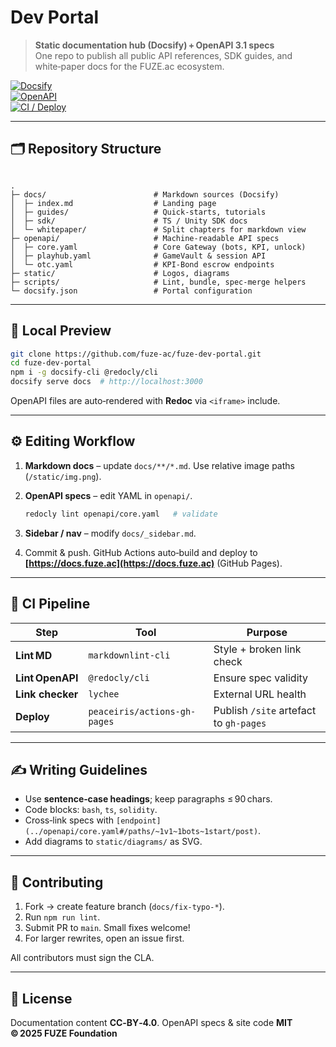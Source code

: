 # Dev Portal

> **Static documentation hub (Docsify) + OpenAPI 3.1 specs**  
> One repo to publish all public API references, SDK guides, and white‑paper docs for the FUZE.ac ecosystem.

[![Docsify](https://img.shields.io/badge/Docsify-4.x-brightgreen)](https://docsify.js.org)  
[![OpenAPI](https://img.shields.io/badge/OpenAPI-3.1-blue)](https://github.com/OAI/OpenAPI-Specification)  
[![CI / Deploy](https://github.com/fuze-ac/fuze-dev-portal/actions/workflows/deploy.yml/badge.svg)](./actions)

---

## 🗂  Repository Structure

```

.
├─ docs/                        # Markdown sources (Docsify)
│  ├─ index.md                  # Landing page
│  ├─ guides/                   # Quick‑starts, tutorials
│  ├─ sdk/                      # TS / Unity SDK docs
│  └─ whitepaper/               # Split chapters for markdown view
├─ openapi/                     # Machine‑readable API specs
│  ├─ core.yaml                 # Core Gateway (bots, KPI, unlock)
│  ├─ playhub.yaml              # GameVault & session API
│  └─ otc.yaml                  # KPI‑Bond escrow endpoints
├─ static/                      # Logos, diagrams
├─ scripts/                     # Lint, bundle, spec‑merge helpers
└─ docsify.json                 # Portal configuration

````

---

## 🚀 Local Preview

```bash
git clone https://github.com/fuze-ac/fuze-dev-portal.git
cd fuze-dev-portal
npm i -g docsify-cli @redocly/cli
docsify serve docs  # http://localhost:3000
````

OpenAPI files are auto‑rendered with **Redoc** via `<iframe>` include.

---

## ⚙️ Editing Workflow

1. **Markdown docs** – update `docs/**/*.md`. Use relative image paths (`/static/img.png`).
2. **OpenAPI specs** – edit YAML in `openapi/`.

   ```bash
   redocly lint openapi/core.yaml   # validate
   ```
3. **Sidebar / nav** – modify `docs/_sidebar.md`.
4. Commit & push. GitHub Actions auto‑build and deploy to **[https://docs.fuze.ac](https://docs.fuze.ac)** (GitHub Pages).

---

## 🔄  CI Pipeline

| Step             | Tool                         | Purpose                                |
| ---------------- | ---------------------------- | -------------------------------------- |
| **Lint MD**      | `markdownlint-cli`           | Style + broken link check              |
| **Lint OpenAPI** | `@redocly/cli`               | Ensure spec validity                   |
| **Link checker** | `lychee`                     | External URL health                    |
| **Deploy**       | `peaceiris/actions-gh-pages` | Publish `/site` artefact to `gh-pages` |

---

## ✍️ Writing Guidelines

* Use **sentence‑case headings**; keep paragraphs ≤ 90 chars.
* Code blocks: `bash`, `ts`, `solidity`.
* Cross‑link specs with `[endpoint](../openapi/core.yaml#/paths/~1v1~1bots~1start/post)`.
* Add diagrams to `static/diagrams/` as SVG.

---

## 🤝 Contributing

1. Fork → create feature branch (`docs/fix-typo-*`).
2. Run `npm run lint`.
3. Submit PR to `main`. Small fixes welcome!
4. For larger rewrites, open an issue first.

All contributors must sign the CLA.

---

## 📝 License

Documentation content **CC‑BY‑4.0**.
OpenAPI specs & site code **MIT © 2025 FUZE Foundation**

